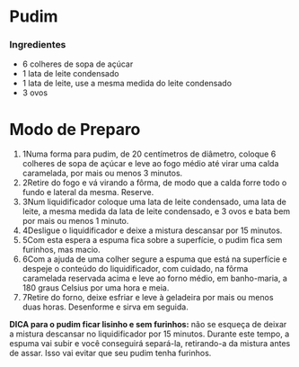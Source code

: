 # Pudim

### Ingredientes

* 6 colheres de sopa de açúcar
* 1 lata de leite condensado
* 1 lata de leite, use a mesma medida do leite condensado
* 3 ovos

# Modo de Preparo

1. 1Numa forma para pudim, de 20 centímetros de diâmetro, coloque 6 colheres de sopa de açúcar e leve ao fogo médio até virar uma calda caramelada, por mais ou menos 3 minutos.
2. 2Retire do fogo e vá virando a fôrma, de modo que a calda forre todo o fundo e lateral da mesma. Reserve.
3. 3Num liquidificador coloque uma lata de leite condensado, uma lata de leite, a mesma medida da lata de leite condensado, e 3 ovos e bata bem por mais ou menos 1 minuto.
4. 4Desligue o liquidificador e deixe a mistura descansar por 15 minutos.
5. 5Com esta espera a espuma fica sobre a superfície, o pudim fica sem furinhos, mas macio.
6. 6Com a ajuda de uma colher segure a espuma que está na superfície e despeje o conteúdo do liquidificador, com cuidado, na fôrma caramelada reservada acima e leve ao forno médio, em banho-maria, a 180 graus Celsius por uma hora e meia.
7. 7Retire do forno, deixe esfriar e leve à geladeira por mais ou menos duas horas. Desenforme e sirva em seguida.

**DICA para o pudim ficar lisinho e sem furinhos:** não se esqueça de deixar a mistura descansar no liquidificador por 15 minutos. Durante este tempo, a espuma vai subir e você conseguirá separá-la, retirando-a da mistura antes de assar. Isso vai evitar que seu pudim tenha furinhos.
